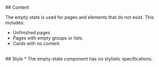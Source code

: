 <br>
## Content

The empty state is used for pages and elements that do not exist. This includes:
* Unfinished pages
* Pages with empty groups or lists.
* Cards with no content.

<br>
## Style
* The empty-state component has no stylistic specifications.
